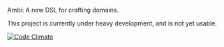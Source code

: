 Ambi: A new DSL for crafting domains.

This project is currently under heavy development, and is not yet usable.

[![Code Climate](https://codeclimate.com/badge.png)](https://codeclimate.com/github/onethirtyfive/ambi)